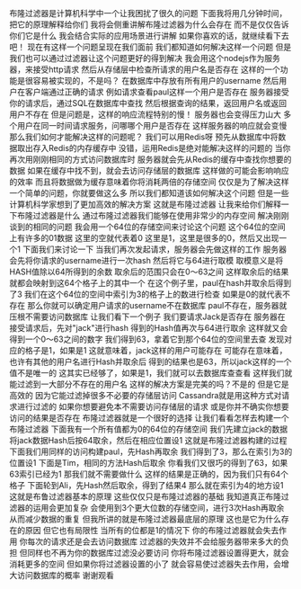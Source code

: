布隆过滤器是计算机科学中一个让我困扰了很久的问题
下面我将用几分钟时间，把它的原理解释给你们
我将会侧重讲解布隆过滤器为什么会存在
而不是仅仅告诉你们它是什么
我会结合实际的应用场景进行讲解
如果你喜欢的话，就继续看下去吧！
现在有这样一个问题呈现在我们面前
我们都知道如何解决这样一个问题
但是我们也可以通过过滤器让这个问题更好的得到解决
我会用这个nodejs作为服务器，来接受http请求
然后从存储层中检查所请求的用户名是否存在
这样的一个功能是很容易被实现的，不是吗？
在数据库中存放有所有用户的username
然后用户在客户端通过正确的请求
例如请求查看paul这样一个用户是否存在
服务器接受你的请求后，通过SQL在数据库中查找
然后根据查询的结果，返回用户名或返回用户不存在
但是问题是，这样的响应流程特别的慢！
服务器也会变得压力山大
多个用户在同一时间请求服务，问哪哪个用户是否存在
这样服务器的响应就会变慢
那么我们如何才能解决这样的问题呢？
我们可以用Redis呀
预先从数据库中将数据取出存入Redis的内存缓存中
没错，运用Redis是绝对能解决这样的问题的
当你再次用刚刚相同的方式访问数据库时
服务器就会先从Redis的缓存中查找你想要的数据
如果在缓存中找不到，就会去访问存储层的数据库
这样做的可能会影响响应的效率
而且将数据做为缓存意味着你将消耗两倍的存储空间
仅仅是为了解决这样一个简单的问题，你就要做这么多
所以我们都知道该如何解决这个问题
但是一些计算机科学家想到了更加高效的解决方案
这就是布隆过滤器
让我来给你们解释一下布隆过滤器是什么
通过布隆过滤器我们能够在使用非常少的内存空间
解决刚刚谈到的相同的问题
我会用一个64位的存储空间来讨论这个问题
这个64位的空间上有许多的01数据
这里的空就代表着0
这里是1，这里是很多的0，然后又出现一个1
下面我们来讨论一下
当我们再次发起请求，服务器会先做这样的工作
服务器会先将你请求的username进行一次hash
然后将它与64进行取模
取模意义是将HASH值除以64所得到的余数
取余后的范围只会在0～63之间
这样取余后的结果就都会映射到这64个格子上的其中一个
在这个例子里，paul在hash并取余后得到了3
我们在这个64位的空间中索引为3的格子上的数进行检查
如果是0的就代表不存在
那么你就可以确定用户请求的username不在数据库
paul不存在，服务器就压根不需要访问数据库
让我们看下一个例子
我们要请求Jack是否存在
服务器在接受请求后，先对"jack"进行hash
得到的Hash值再次与64进行取余
这样就又会得到一个0～63之间的数字
我们得到63，拿着它到那个64位的空间里去查
发现对应的格子是1，如果是1
这就意味着，jack这样的用户可能存在
可能存在意味着，也许有其他的用户名进行Hash并取余后
得到的结果也是63，所以jack这样的一个值不是唯一的
这其实已经够了，如果是1，我们就可以去数据库查查看
这样我们就能过滤到一大部分不存在的用户名
这样的解决方案是完美的吗？不是的
但是它是高效的
因为它能过滤掉很多不必要的存储层访问
Cassandra就是用这种方式对请求进行过滤的
如果你想要避免本不需要访问存储层的请求
或是你并不确实你想要访问的结果是否存在
布隆过滤器就是一个很好的选择
让我们看看怎样去构建一个布隆过滤器
下面我有一个所有值都为0的64位的存储空间
我们先建立jack的数据
将jack数据Hash后按64取余，然后在相应位置设1
这就是布隆过滤器构建的过程
下面我们用同样的访问构建paul，先Hash再取余
我们得到了3，那么在索引为3的位置设1
下面是Tim，相同的方法Hash后取余
你看我们又很巧的得到了63，如果63索引已经为1
那我们就不需要做什么
这样的结果是正确的，因为我们只有64个格子
下面轮到Ali，先Hash然后取余，得到了结果4
那么就在索引为4的地方设1
这就是布鲁过滤器基本的原理
这些仅仅只是布隆过滤器的基础
我知道真正布隆过滤器的运用会更加复杂
会使用到3个更大位数的存储空间，进行3次Hash再取余
从而减少数据的重复
但我所讲的就是布隆过滤器最底层的原理
这也是它为什么存在的原因
但它也有局限性
当所有的位都是1的情况下
你的布隆过滤器就会失去作用
你每次的请求还是会去访问数据库
过滤器的失效并不会给服务器带来多大的负担
但同样也不再为你的数据库过滤没必要访问
你将布隆过滤器设置得更大，就会消耗更多的空间
但如果你将过滤器设置的小了
就会容易使过滤器失去作用，会增大访问数据库的概率
谢谢观看










